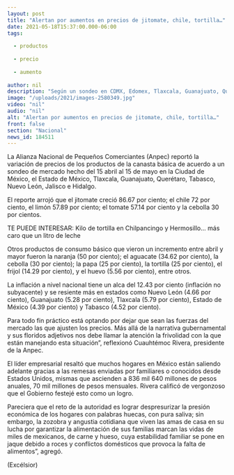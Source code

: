 ```yaml
---
layout: post
title: "Alertan por aumentos en precios de jitomate, chile, tortilla…"
date: 2021-05-18T15:37:00.000-06:00
tags:
  
  - productos
  
  - precio
  
  - aumento
  
author: nil
description: "Según un sondeo en CDMX, Edomex, Tlaxcala, Guanajuato, Querétaro, Tabasco, Nuevo León, Jalisco e Hidalgo; dejan a la fuerza de mercado el ajuste a precios: Anpec"
image: "/uploads/2021/images-2580349.jpg"
video: "nil"
audio: "nil"
alt: "Alertan por aumentos en precios de jitomate, chile, tortilla…"
front: false
section: "Nacional"
news_id: 184511
---
```


La Alianza Nacional de Pequeños Comerciantes (Anpec) reportó la variación de precios de los productos de la canasta básica de acuerdo a un sondeo de mercado hecho del 15 abril al 15 de mayo en la Ciudad de México, el Estado de México, Tlaxcala, Guanajuato, Querétaro, Tabasco, Nuevo León, Jalisco e Hidalgo.

El reporte arrojó que el jitomate creció 86.67 por ciento; el chile 72 por ciento, el limón 57.89 por ciento; el tomate 57.14 por ciento y la cebolla 30 por cientos.

TE PUEDE INTERESAR: Kilo de tortilla en Chilpancingo y Hermosillo... más caro que un litro de leche

Otros productos de consumo básico que vieron un incremento entre abril y mayor fueron la naranja (50 por ciento); el aguacate (34.62 por ciento), la cebolla (30 por ciento); la papa (25 por ciento), la tortilla (25 por ciento), el frijol (14.29 por ciento), y el huevo (5.56 por ciento), entre otros.

La inflación a nivel nacional tiene un alca del 12.43 por ciento (inflación no subyacente) y se resiente más en estados como Nuevo León (4.66 por ciento), Guanajuato (5.28 por ciento), Tlaxcala (5.79 por ciento), Estado de México (4.39 por ciento) y Tabasco (4.52 por ciento).

Para todo fin práctico está optando por dejar que sean las fuerzas del mercado las que ajusten los precios. Más allá de la narrativa gubernamental y sus floridos adjetivos nos debe llamar la atención la frivolidad con la que están manejando esta situación”, reflexionó Cuauhtémoc Rivera, presidente de la Anpec.

El líder empresarial resaltó que muchos hogares en México están saliendo adelante gracias a las remesas enviadas por familiares o conocidos desde Estados Unidos, mismas que ascienden a 836 mil 640 millones de pesos anuales, 70 mil millones de pesos mensuales. Rivera calificó de vergonzoso que el Gobierno festejé esto como un logro.

Pareciera que el reto de la autoridad es lograr despresurizar la presión económica de los hogares con palabras huecas, con pura saliva; sin embargo, la zozobra y angustia cotidiana que viven las amas de casa en su lucha por garantizar la alimentación de sus familias marcan las vidas de miles de mexicanos, de carne y hueso, cuya estabilidad familiar se pone en jaque debido a roces y conflictos domésticos que provoca la falta de alimentos”, agregó.

(Excélsior)